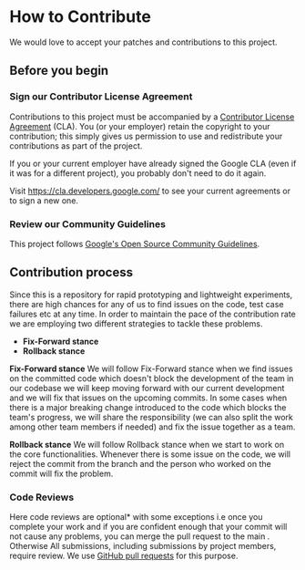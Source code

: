 # How to Contribute

We would love to accept your patches and contributions to this project.

## Before you begin

### Sign our Contributor License Agreement

Contributions to this project must be accompanied by a
[Contributor License Agreement](https://cla.developers.google.com/about) (CLA).
You (or your employer) retain the copyright to your contribution; this simply
gives us permission to use and redistribute your contributions as part of the
project.

If you or your current employer have already signed the Google CLA (even if it
was for a different project), you probably don't need to do it again.

Visit <https://cla.developers.google.com/> to see your current agreements or to
sign a new one.

### Review our Community Guidelines

This project follows [Google's Open Source Community
Guidelines](https://opensource.google/conduct/).

## Contribution process
Since this is a repository for rapid prototyping and lightweight experiments, there are high chances for any of us to find issues on the code, test case failures etc at any time. In order to maintain the pace of the contribution rate we are employing two different strategies to tackle these problems.

-	**Fix-Forward stance**
-	**Rollback stance**

**Fix-Forward stance**
We will follow Fix-Forward stance  when we find issues on the committed code which doesn't block the development of the team in our codebase we will keep moving forward with our current development and we will fix that issues on the upcoming commits.
In some cases when there is a major breaking change introduced to the code which blocks the team's progress, we will share the responsibility (we can also split the work among other team members if needed) and fix the issue together as a team.

**Rollback stance**
We will follow Rollback stance when we start to work on the core functionalities. Whenever there is some issue on the code, we will reject the commit from the branch and the person who worked on the commit will fix the problem. 

### Code Reviews
Here code reviews are optional* with some exceptions i.e once you complete your work and if you are confident enough that your commit will not cause any problems, you can merge the pull request to the main . Otherwise All submissions, including submissions by project members, require review. We use [GitHub pull requests](https://docs.github.com/articles/about-pull-requests) for this purpose.
